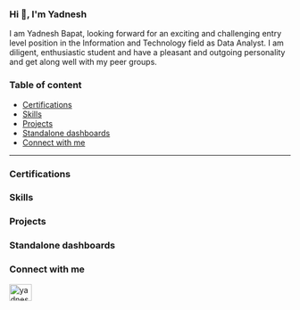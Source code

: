 ### Hi 👋, I'm Yadnesh

I am Yadnesh Bapat, looking forward for an exciting and challenging entry level position in the Information and Technology field as Data Analyst. I am diligent, enthusiastic student and have a pleasant and outgoing personality and get along well with my peer groups.

### Table of content

- [Certifications](#Certifications)
- [Skills](#Skills)
- [Projects](#Projects)
- [Standalone dashboards](#Standalone-dashboards)
- [Connect with me](#connect-with-me)


--------------------------------------------------------------------------------



### Certifications

### Skills


### Projects


### Standalone dashboards


### Connect with me
<p align="left">
<a href="https://linkedin.com/in/yadnesh-bapat-086a291b4" target="blank"><img align="center" src="https://raw.githubusercontent.com/rahuldkjain/github-profile-readme-generator/master/src/images/icons/Social/linked-in-alt.svg" alt="yadnesh-bapat-086a291b4" height="30" width="40" /></a></p>


